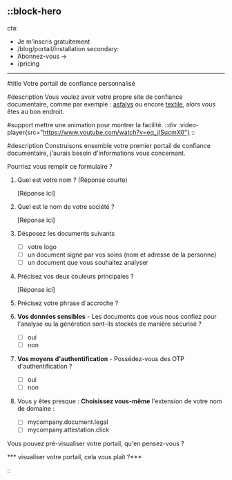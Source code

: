 ::block-hero
---
cta:
  - Je m'inscris gratuitement
  - /blog/portail/installation
secondary:
  - Abonnez-vous →
  - /pricing
---


#title
Votre portail de confiance personnalisé

#description
Vous voulez avoir votre propre site de confiance documentaire, comme par exemple : [asfalys](https://asfalys.document.legal) ou encore [textile](https://textile.document.legal), alors vous êtes au bon endroit.

#support
mettre une animation pour montrer la facilité. 
  ::div
    :video-player{src="https://www.youtube.com/watch?v=eq_jISucmX0"}
  ::

#description
Construisons ensemble votre premier portail de confiance documentaire, j'aurais besoin d'informations vous concernant.

Pourriez vous remplir ce formulaire ?

1. Quel est votre nom ? (Réponse courte)

   [Réponse ici]

2. Quel est le nom de votre société ?

   [Réponse ici]

3. Désposez les documents suivants

   - [ ] votre logo
   - [ ] un document signé par vos soins (nom et adresse de la personne)
   - [ ] un document que vous souhaitez analyser

4. Précisez vos deux couleurs principales ?

   [Réponse ici]

5. Précisez votre phrase d'accroche ?

6. **Vos données sensibles** - Les documents que vous nous confiez pour l'analyse ou la génération sont-ils stockés de manière sécurisé ?
   - [ ] oui
   - [ ] non

7. **Vos moyens d'authentification** - Possédez-vous des OTP d'authentification ?
   - [ ] oui
   - [ ] non

8. Vous y êtes presque : **Choisissez vous-même** l'extension de votre nom de domaine :
   - [ ] mycompany.document.legal
   - [ ] mycompany.attestation.click

Vous pouvez pré-visualiser votre portail, qu'en pensez-vous ?

*** visualiser votre portail, cela vous plaît ?***

::

